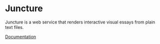 # Juncture

Juncture is a web service that renders interactive visual essays from plain text files.  

[Documentation](help)